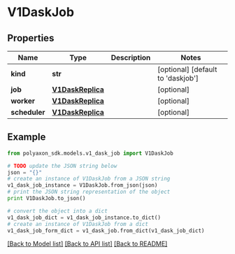 # V1DaskJob


## Properties
Name | Type | Description | Notes
------------ | ------------- | ------------- | -------------
**kind** | **str** |  | [optional] [default to 'daskjob']
**job** | [**V1DaskReplica**](V1DaskReplica.md) |  | [optional] 
**worker** | [**V1DaskReplica**](V1DaskReplica.md) |  | [optional] 
**scheduler** | [**V1DaskReplica**](V1DaskReplica.md) |  | [optional] 

## Example

```python
from polyaxon_sdk.models.v1_dask_job import V1DaskJob

# TODO update the JSON string below
json = "{}"
# create an instance of V1DaskJob from a JSON string
v1_dask_job_instance = V1DaskJob.from_json(json)
# print the JSON string representation of the object
print V1DaskJob.to_json()

# convert the object into a dict
v1_dask_job_dict = v1_dask_job_instance.to_dict()
# create an instance of V1DaskJob from a dict
v1_dask_job_form_dict = v1_dask_job.from_dict(v1_dask_job_dict)
```
[[Back to Model list]](../README.md#documentation-for-models) [[Back to API list]](../README.md#documentation-for-api-endpoints) [[Back to README]](../README.md)



